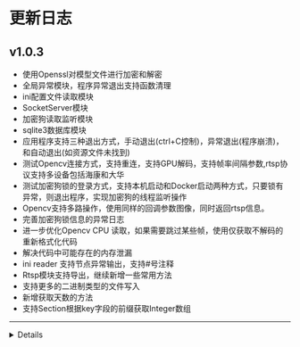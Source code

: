 # 更新日志

## v1.0.3
* 使用Openssl对模型文件进行加密和解密
* 全局异常模块，程序异常退出支持函数清理
* ini配置文件读取模块
* SocketServer模块
* 加密狗读取监听模块
* sqlite3数据库模块
* 应用程序支持三种退出方式，手动退出(ctrl+C控制)，异常退出(程序崩溃)，和自动退出(如资源文件未找到)
* 测试Opencv连接方式，支持重连，支持GPU解码，支持帧率间隔参数,rtsp协议支持多设备包括海康和大华
* 测试加密狗锁的登录方式，支持本机启动和Docker启动两种方式，只要锁有异常，则退出程序，实现加密狗的线程监听操作
* Opencv支持多路操作，使用同样的回调参数图像，同时返回rtsp信息。
* 完善加密狗锁信息的异常日志
* 进一步优化Opencv CPU 读取，如果需要跳过某些帧，使用仅获取不解码的 重新格式化代码
* 解决代码中可能存在的内存泄漏
* ini reader 支持节点异常输出，支持#号注释
* Rtsp模块支持导出，继续新增一些常用方法
* 支持更多的二进制类型的文件写入
* 新增获取天数的方法
* 支持Section根据key字段的前缀获取Integer数组
---


<details onclose>

## v1.0.2
* Logger日志支持多个单例，使用第一次初始化的结果，实现对不同DLL中输出不一样的内容

## v1.0.1
* log支持输出exception,并根据exitCode是否退出程序
* 解决需要有 dll 接口以供“jade::Logger”的客户端使用的问题
* 新增文件夹操作获取所有图片文件
* 日志输出支持输出退出代码，日志支持AppName
* 系统资源获取，动态获取系统资源情况，包括CPU,内存,GPU内存,磁盘IO,GPU利用率,和操作时间
* 系统资源统计可以生成表格，支持多个不同的操作进行系统资源的统计
* 不强制依赖第三方库，如 SPDLOG 和 NVML,如果没有也不至于报错
* 系统资源获取导出函数准备支持python
* 减小系统资源线程刷新时间
* 平均耗时使用毫秒
* 支持数据库的操作，支持Sqlite所有的数据类型
--- 

## v1.0.0
* 支持文件夹操作
* 支持log操作
* 添加工具类

</details>
